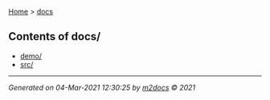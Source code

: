 [Home](index.md) > [docs](docs_index.md)  

## Contents of docs/

- [demo/](demo/demo_index.md)
- [src/](src/src_index.md)

***

*Generated on 04-Mar-2021 12:30:25 by [m2docs](https://github.com/crgnam-research/m2docs) © 2021*